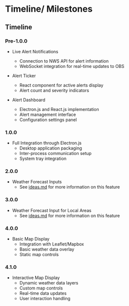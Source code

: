 # Timeline/ Milestones

## Timeline

### Pre-1.0.0

- Live Alert Notifications
  - Connection to NWS API for alert information
  - WebSocket integration for real-time updates to OBS

- Alert Ticker  
  - React component for active alerts display  
  - Alert count and severity indicators

- Alert Dashboard  
  - Electron.js and React.js implementation  
  - Alert management interface  
  - Configuration settings panel

### 1.0.0

- Full Integration through Electron.js
  - Desktop application packaging
  - Inter-process communication setup
  - System tray integration

### 2.0.0

- Weather Forecast Inputs
  - See [ideas.md](ideas.md) for more information on this feature

### 3.0.0

- Weather Forecast Input for Local Areas
  - See [ideas.md](ideas.md) for more information on this feature

### 4.0.0

- Basic Map Display
  - Integration with Leaflet/Mapbox
  - Basic weather data overlay
  - Static map controls

### 4.1.0

- Interactive Map Display
  - Dynamic weather data layers
  - Custom map controls
  - Real-time data updates
  - User interaction handling
